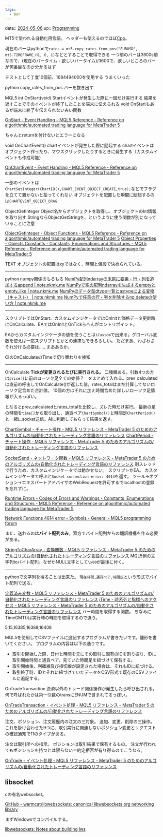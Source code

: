 ```yaml
---
tags:
  - Bar
---
```


date:: [2024-05-06](Daily_Note/2024-05-06.md)
up:: [Programming](Programming.md)

MT5で使われる自動化用言語。
ヘッダーも使えるのでほぼ[Cpp](Cpp.md)。

現在のバーはpythonで`rates = mt5.copy_rates_from_pos("EURUSD", mt5.TIMEFRAME_H1, 0, 1)`などとすることで取得できる
一つ前のバーは3600s前なので、(現在のバータイム - 欲しいバータイム)/3600で、欲しいところのバーが何番目なのか分かるはず

テストとして丁度10個前、1684494000を使用する
うまくいった

python
copy_rates_from_pos
バーを抜き出す

MQL5
int OnStart(void)
Startイベントが発生した際に一回だけ実行する
結果を返すことでそのイベントが終了したことを端末に伝えられる
void OnStartもあるが端末に終了を伝えられない古い関数

[OnStart - Event Handling - MQL5 Reference - Reference on algorithmic/automated trading language for MetaTrader 5](https://www.mql5.com/en/docs/event_handlers/onstart)

ちゃんとreturnを付けないとエラーになる

void OnChartEvent()
chartイベントが発生した際に励起する
chartイベントはオブジェクト作ったり、マウスクリックしたりするときに発生する（カスタムイベントも作成可能）

[OnChartEvent - Event Handling - MQL5 Reference - Reference on algorithmic/automated trading language for MetaTrader 5](https://www.mql5.com/en/docs/event_handlers/onchartevent)

一部のイベントは`ChartSetInteger(ChartID(),CHART_EVENT_OBJECT_CREATE,true);`などでフラグを立てて置かないと拾ってくれない
オブジェクトを配置した瞬間に励起するのは`CHARTEVENT_OBJECT_DRAG`

ObjectGetInteger
Object名からオブジェクトを取得し、オブジェクトのInt情報を取り出す
StringならObjectGetStringを、というように使う関数が別になっていることに注意

[ObjectGetInteger - Object Functions - MQL5 Reference - Reference on algorithmic/automated trading language for MetaTrader 5](https://www.mql5.com/en/docs/objects/objectgetinteger)
[Object Properties - Objects Constants - Constants, Enumerations and Structures - MQL5 Reference - Reference on algorithmic/automated trading language for MetaTrader 5](https://www.mql5.com/en/docs/constants/objectconstants/enum_object_property#enum_object_property_string)

TEXT
オブジェクトの配置はxyではなく、時間と値段で決められている。

---

python
numpy関係のもろもろ
[NumPy配列ndarrayの末尾に要素・行・列を追加するappend | note.nkmk.me](https://note.nkmk.me/python-numpy-append/)
[NumPyで空の配列ndarrayを生成するemptyとempty\_like | note.nkmk.me](https://note.nkmk.me/python-numpy-empty-empty-like/)
[NumPyのデータ型dtype一覧とastypeによる変換（キャスト） | note.nkmk.me](https://note.nkmk.me/python-numpy-dtype-astype/)
[NumPyで任意の行・列を削除するnp.deleteの使い方 | note.nkmk.me](https://note.nkmk.me/python-numpy-delete/)

---

スクリプトではOnStart、カスタムインジケータではOnInitと価格データ更新時にOnCalculate、EAではOnInitとOnTickらへんがエントリポイント。

EAからカスタムインジケータの値を使うことは`iCustom`で出来る。グローバル変数を使えば一応スクリプトとかとの連携もできるらしい。
ただまあ、わざわざそれ分ける必要は……まああるか。

CIのOnCalculateのTimeで切り替わりを検知

---

OnCalculate
**Tickが変更されるたびに実行される。**
二種類ある。引数4つの方は`price[]`に前のローソク足全ての始値？　をまとめて入れる。prev_calculatedは直前の呼出しでOnCalculate()が返した値。rates_totalはまだ計算してないローソク足含めた合計値。
10個の方はそれに加え時間含めた詳しいローソク足情報が入るっぽい。

となるとprev_calculatedとrates_totalを比較し、ズレた時だけ実行。
最新の足の時間を`time[]`から取り出し、通貨ペア`ChartSymbol()`と時間足`ChartPeriod()`と一緒にsocket送信。AIに判断してもらって結果を返す。

[ChartSymbol - チャート操作 - MQL5 リファレンス - MetaTrader 5 のためのアルゴリズムの/自動化されたトレーディング言語のリファレンス](https://www.mql5.com/ja/docs/chart_operations/chartsymbol)
[ChartPeriod - チャート操作 - MQL5 リファレンス - MetaTrader 5 のためのアルゴリズムの/自動化されたトレーディング言語のリファレンス](https://www.mql5.com/ja/docs/chart_operations/chartperiod)


[SocketSend - ネットワーク関数 - MQL5 リファレンス - MetaTrader 5 のためのアルゴリズムの/自動化されたトレーディング言語のリファレンス](https://www.mql5.com/ja/docs/network/socketsend)
別スレッドで行うため、カスタムインジケータでは動かせない。
スクリプトかEA。
カスタムインジケータで呼ぶと`Socket connection error: 4014`を返す。
ツール→オプション→エキスパートアドバイザのWebRequestを許可するでlocalhostの登録を忘れずに。

[Runtime Errors - Codes of Errors and Warnings - Constants, Enumerations and Structures - MQL5 Reference - Reference on algorithmic/automated trading language for MetaTrader 5](https://www.mql5.com/en/docs/constants/errorswarnings/errorcodes)

[Network Functions 4014 error - Symbols - General - MQL5 programming forum](https://www.mql5.com/en/forum/349124)

また、送れるのは**バイト配列のみ**。双方でバイト配列からの翻訳機構を作る必要がある。

[StringToCharArray - 変換関数 - MQL5 リファレンス - MetaTrader 5 のためのアルゴリズムの/自動化されたトレーディング言語のリファレンス](https://www.mql5.com/ja/docs/convert/stringtochararray)
MQL5側の文字列toバイト配列。なぜかNULL文字として`\x00`が最後に付く。

---

pythonで文字列を得ることは出来た。
`現在時間,通貨ペア,時間足`という形式でバイト配列で送る。

[定義済み変数 - MQL5 リファレンス - MetaTrader 5 のためのアルゴリズムの/自動化されたトレーディング言語のリファレンス](https://www.mql5.com/ja/docs/predefined)
[iTime - 時系列と指標へのアクセス - MQL5 リファレンス - MetaTrader 5 のためのアルゴリズムの/自動化されたトレーディング言語のリファレンス](https://www.mql5.com/ja/docs/series/itime)
バー時間を取得する関数。
ちなみにTimeGMT()は実行時の時間を取得するので違う。

5,15,16385,16388,16408


MQL5を使用してCSVファイルに追記するプログラムが書きたいです。雛形を書いてください。
プログラムの内容は以下の通りです。

- 取引を開始した際、日付と時間を元にその取引に固有のIDを割り振り、IDに取引開始時間と通貨ペア、見ていた時間足を紐づけて保有する。
- 取引開始後、利確線及び損切線が設定された場合は、それもIDに紐づける。
- 取引終了時、IDとそれに紐づけていたデータをCSV形式で既存のCSVファイルに追記する。


OnTradeTransaction
決済以外のトレード関係操作が発生したら呼び出される。
何で呼ばれたかは第一引数のtransにENUMで含まれてるっぽい。

[OnTradeTransaction - イベント処理 - MQL5 リファレンス - MetaTrader 5 のためのアルゴリズムの/自動化されたトレーディング言語のリファレンス](https://www.mql5.com/ja/docs/event_handlers/ontradetransaction)

注文、ポジション、注文履歴内の注文の三対象。
追加、変更、削除の三操作。
これを掛け合わせた9つに、取引実行に関連しないポジション変更とリクエストの確認通知で11のタイプがある。

注文は取引所への指示。
ポジションは取引結果で保有するもの。
注文が行われてもポジションを持つとは限らない＝約定拒否が有り得るのでこうなる。

[OnTrade - イベント処理 - MQL5 リファレンス - MetaTrader 5 のためのアルゴリズムの/自動化されたトレーディング言語のリファレンス](https://www.mql5.com/ja/docs/event_handlers/ontrade)

## libsocket
cの有名websocket。

[GitHub - warmcat/libwebsockets: canonical libwebsockets.org networking library](https://github.com/warmcat/libwebsockets?tab=readme-ov-file)

まずWindowsでコンパイルする。

[libwebsockets: Notes about building lws](https://libwebsockets.org/lws-api-doc-v4.3-stable/html/md_READMEs_README_build.html)

